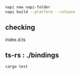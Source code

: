 ```sh
napi new napi-folder
napi build --platform --release
```


## checking
index.d.ts


## ts-rs : ./bindings
```sh
cargo test
```
